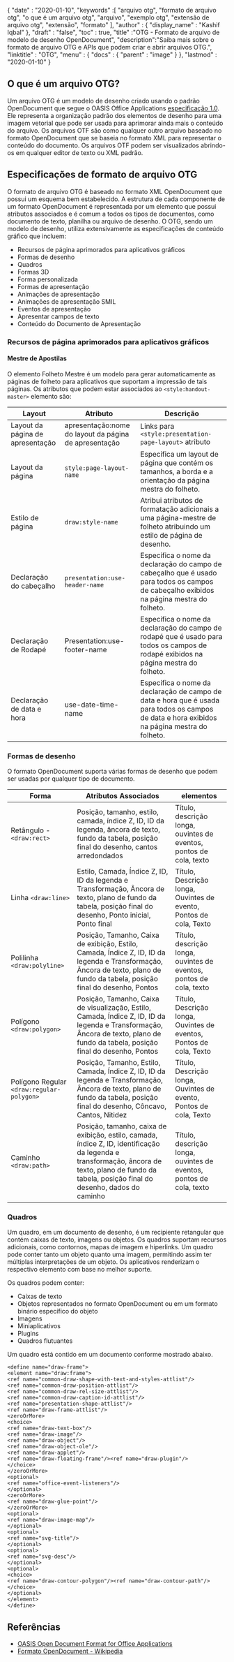 {
  "date" : "2020-01-10",
  "keywords" :[ "arquivo otg", "formato de arquivo otg", "o que é um arquivo otg", "arquivo", "exemplo otg", "extensão de arquivo otg", "extensão", "formato" ],
  "author" : {
    "display_name" : "Kashif Iqbal"
},
  "draft" : "false",
  "toc" : true,
  "title" :"OTG - Formato de arquivo de modelo de desenho OpenDocument",
  "description":"Saiba mais sobre o formato de arquivo OTG e APIs que podem criar e abrir arquivos OTG.",
  "linktitle" : "OTG",
  "menu" : {
    "docs" : {
      "parent" : "image"
}
},
  "lastmod" : "2020-01-10"
}

## O que é um arquivo OTG?

Um arquivo OTG é um modelo de desenho criado usando o padrão OpenDocument que segue o OASIS Office Applications [especificação 1.0](https://www.oasis-open.org/committees/download.php/12572/OpenDocument-v1.0-os.pdf). Ele representa a organização padrão dos elementos de desenho para uma imagem vetorial que pode ser usada para aprimorar ainda mais o conteúdo do arquivo. Os arquivos OTF são como qualquer outro arquivo baseado no formato OpenDocument que se baseia no formato XML para representar o conteúdo do documento. Os arquivos OTF podem ser visualizados abrindo-os em qualquer editor de texto ou XML padrão.

## Especificações de formato de arquivo OTG ##

O formato de arquivo OTG é baseado no formato XML OpenDocument que possui um esquema bem estabelecido. A estrutura de cada componente de um formato OpenDocument é representada por um elemento que possui atributos associados e é comum a todos os tipos de documentos, como documento de texto, planilha ou arquivo de desenho. O OTG, sendo um modelo de desenho, utiliza extensivamente as especificações de conteúdo gráfico que incluem:

* Recursos de página aprimorados para aplicativos gráficos
* Formas de desenho
* Quadros
* Formas 3D
* Forma personalizada
* Formas de apresentação
* Animações de apresentação
* Animações de apresentação SMIL
* Eventos de apresentação
* Apresentar campos de texto
* Conteúdo do Documento de Apresentação

### Recursos de página aprimorados para aplicativos gráficos ###
#### Mestre de Apostilas ####

O elemento Folheto Mestre é um modelo para gerar automaticamente as páginas de folheto para aplicativos que suportam a impressão de tais páginas.
Os atributos que podem estar associados ao `<style:handout-master>` elemento são:

|Layout|Atributo|Descrição
---|---|---|
|Layout da página de apresentação|apresentação:nome do layout da página de apresentação|Links para `<style:presentation-page-layout>`  atributo
|Layout da página|`style:page-layout-name` | Especifica um layout de página que contém os tamanhos, a borda e a orientação da página mestra do folheto.
|Estilo de página|`draw:style-name`|Atribui atributos de formatação adicionais a uma página-mestre de folheto atribuindo um estilo de página de desenho.|
|Declaração do cabeçalho| `presentation:use-header-name`| Especifica o nome da declaração do campo de cabeçalho que é usado para todos os campos de cabeçalho exibidos na página mestra do folheto.
|Declaração de Rodapé| Presentation:use-footer-name|Especifica o nome da declaração do campo de rodapé que é usado para todos os campos de rodapé exibidos na página mestra do folheto.
|Declaração de data e hora|use-date-time-name|Especifica o nome da declaração de campo de data e hora que é usada para todos os campos de data e hora exibidos na página mestra do folheto.

### Formas de desenho ###
O formato OpenDocument suporta várias formas de desenho que podem ser usadas por qualquer tipo de documento.

|Forma|Atributos Associados| elementos
---|---|---|
Retângulo - `<draw:rect>` |Posição, tamanho, estilo, camada, índice Z, ID, ID da legenda, âncora de texto, fundo da tabela, posição final do desenho, cantos arredondados|Título, descrição longa, ouvintes de eventos, pontos de cola, texto
Linha `<draw:line>` |Estilo, Camada, Índice Z, ID, ID da legenda e Transformação, Âncora de texto, plano de fundo da tabela, posição final do desenho, Ponto inicial, Ponto final|Título, Descrição longa, Ouvintes de evento, Pontos de cola, Texto
Polilinha `<draw:polyline>` | Posição, Tamanho, Caixa de exibição, Estilo, Camada, Índice Z, ID, ID da legenda e Transformação, Âncora de texto, plano de fundo da tabela, posição final do desenho, Pontos| Título, descrição longa, ouvintes de eventos, pontos de cola, texto
Polígono `<draw:polygon>` |Posição, Tamanho, Caixa de visualização, Estilo, Camada, Índice Z, ID, ID da legenda e Transformação, Âncora de texto, plano de fundo da tabela, posição final do desenho, Pontos|Título, Descrição longa, Ouvintes de eventos, Pontos de cola, Texto
|Polígono Regular `<draw:regular-polygon> `|Posição, Tamanho, Estilo, Camada, Índice Z, ID, ID da legenda e Transformação, Âncora de texto, plano de fundo da tabela, posição final do desenho, Côncavo, Cantos, Nitidez|Título, Descrição longa, Ouvintes de evento, Pontos de cola, Texto
|Caminho `<draw:path> `|Posição, tamanho, caixa de exibição, estilo, camada, índice Z, ID, identificação da legenda e transformação, âncora de texto, plano de fundo da tabela, posição final do desenho, dados do caminho| Título, descrição longa, ouvintes de eventos, pontos de cola, texto

### Quadros ###
Um quadro, em um documento de desenho, é um recipiente retangular que contém caixas de texto, imagens ou objetos. Os quadros suportam recursos adicionais, como contornos, mapas de imagem e hiperlinks. Um quadro pode conter tanto um objeto quanto uma imagem, permitindo assim ter múltiplas interpretações de um objeto. Os aplicativos renderizam o respectivo elemento com base no melhor suporte.

Os quadros podem conter:
* Caixas de texto
* Objetos representados no formato OpenDocument ou em um formato binário específico do objeto
* Imagens
* Miniaplicativos
* Plugins
* Quadros flutuantes

Um quadro está contido em um documento conforme mostrado abaixo.

```
<define name="draw-frame">
<element name="draw:frame">
<ref name="common-draw-shape-with-text-and-styles-attlist"/>
<ref name="common-draw-position-attlist"/>
<ref name="common-draw-rel-size-attlist"/>
<ref name="common-draw-caption-id-attlist"/>
<ref name="presentation-shape-attlist"/>
<ref name="draw-frame-attlist"/>
<zeroOrMore>
<choice>
<ref name="draw-text-box"/>
<ref name="draw-image"/>
<ref name="draw-object"/>
<ref name="draw-object-ole"/>
<ref name="draw-applet"/>
<ref name="draw-floating-frame"/><ref name="draw-plugin"/>
</choice>
</zeroOrMore>
<optional>
<ref name="office-event-listeners"/>
</optional>
<zeroOrMore>
<ref name="draw-glue-point"/>
</zeroOrMore>
<optional>
<ref name="draw-image-map"/>
</optional>
<optional>
<ref name="svg-title"/>
</optional>
<optional>
<ref name="svg-desc"/>
</optional>
<optional>
<choice>
<ref name="draw-contour-polygon"/><ref name="draw-contour-path"/>
</choice>
</optional>
</element>
</define>
```

## Referências ##
* [OASIS Open Document Format for Office Applications](https://www.oasis-open.org/committees/tc_home.php?wg_abbrev=office)
* [Formato OpenDocument - Wikipedia](https://en.wikipedia.org/wiki/OpenDocument)

